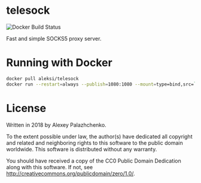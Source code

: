 # telesock
![Docker Build Status](https://img.shields.io/docker/build/aleksi/telesock.svg)

Fast and simple SOCKS5 proxy server.

# Running with Docker

```sh
docker pull aleksi/telesock
docker run --restart=always --publish=1080:1080 --mount=type=bind,src=`pwd`/telesock.yaml,dst=/telesock.yaml --name=telesock aleksi/telesock
```

# License

Written in 2018 by Alexey Palazhchenko.

To the extent possible under law, the author(s) have dedicated all copyright and related and neighboring rights
to this software to the public domain worldwide. This software is distributed without any warranty.

You should have received a copy of the CC0 Public Domain Dedication along with this software.
If not, see <http://creativecommons.org/publicdomain/zero/1.0/>.
